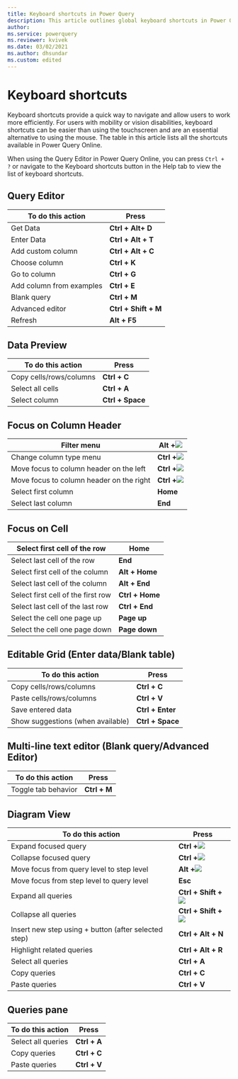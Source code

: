 ```yaml
---
title: Keyboard shortcuts in Power Query
description: This article outlines global keyboard shortcuts in Power Query Online
author: 
ms.service: powerquery
ms.reviewer: kvivek
ms.date: 03/02/2021
ms.author: dhsundar
ms.custom: edited
---
```


# Keyboard shortcuts

Keyboard shortcuts provide a quick way to navigate and allow users to work more efficiently. For users with mobility or vision disabilities, keyboard shortcuts can be easier than using the touchscreen and are an essential alternative to using the mouse. The table in this article lists all the shortcuts available in Power Query Online.

When using the Query Editor in Power Query Online, you can press ```Ctrl + ?``` or navigate to the Keyboard shortcuts button in the Help tab to view the list of keyboard shortcuts.

## Query Editor

| **To do this action** | **Press** |
| --- | --- |
| Get Data | **Ctrl + Alt+ D** |
| Enter Data | **Ctrl + Alt + T** |
| Add custom column | **Ctrl + Alt + C** |
| Choose column | **Ctrl + K** |
| Go to column | **Ctrl + G** |
| Add column from examples | **Ctrl + E** |
| Blank query | **Ctrl + M** |
| Advanced editor | **Ctrl + Shift + M** |
| Refresh | **Alt + F5** |

## Data Preview

| **To do this action** | **Press** |
| --- | --- |
| Copy cells/rows/columns | **Ctrl + C** |
| Select all cells | **Ctrl + A** |
| Select column | **Ctrl + Space** |

## Focus on Column Header

| Filter menu | **Alt +**![](RackMultipart20210302-4-r7oydo_html_3cccea986cc3e491.png) |
| --- | --- |
| Change column type menu | **Ctrl +**![](RackMultipart20210302-4-r7oydo_html_3cccea986cc3e491.png) |
| Move focus to column header on the left | **Ctrl +**![](RackMultipart20210302-4-r7oydo_html_d8bcd2ad6af721e7.png) |
| Move focus to column header on the right | **Ctrl +**![](RackMultipart20210302-4-r7oydo_html_bd82a03d537d28da.gif) |
| Select first column | **Home** |
| Select last column | **End** |

## Focus on Cell

| Select first cell of the row | **Home** |
| --- | --- |
| Select last cell of the row | **End** |
| Select first cell of the column | **Alt + Home** |
| Select last cell of the column | **Alt + End** |
| Select first cell of the first row | **Ctrl + Home** |
| Select last cell of the last row | **Ctrl + End** |
| Select the cell one page up | **Page up** |
| Select the cell one page down | **Page down** |

## Editable Grid (Enter data/Blank table)

| **To do this action** | **Press** |
| --- | --- |
| Copy cells/rows/columns | **Ctrl + C** |
| Paste cells/rows/columns | **Ctrl + V** |
| Save entered data | **Ctrl + Enter** |
| Show suggestions (when available) | **Ctrl + Space** |

## Multi-line text editor (Blank query/Advanced Editor)

| **To do this action** | **Press** |
| --- | --- |
| Toggle tab behavior | **Ctrl + M** |

## Diagram View

| **To do this action** | **Press** |
| --- | --- |
| Expand focused query | **Ctrl +**![](RackMultipart20210302-4-r7oydo_html_bd82a03d537d28da.gif) |
| Collapse focused query | **Ctrl +**![](RackMultipart20210302-4-r7oydo_html_d8bcd2ad6af721e7.png) |
| Move focus from query level to step level | **Alt +**![](RackMultipart20210302-4-r7oydo_html_3cccea986cc3e491.png) |
| Move focus from step level to query level | **Esc** |
| Expand all queries | **Ctrl + Shift +**![](RackMultipart20210302-4-r7oydo_html_bd82a03d537d28da.gif) |
| Collapse all queries | **Ctrl + Shift +**![](RackMultipart20210302-4-r7oydo_html_d8bcd2ad6af721e7.png) |
| Insert new step using + button (after selected step) | **Ctrl + Alt + N** |
| Highlight related queries | **Ctrl + Alt + R** |
| Select all queries | **Ctrl + A** |
| Copy queries | **Ctrl + C** |
| Paste queries | **Ctrl + V** |

## Queries pane

| **To do this action** | **Press** |
| --- | --- |
| Select all queries | **Ctrl + A** |
| Copy queries | **Ctrl + C** |
| Paste queries | **Ctrl + V** |

